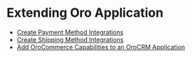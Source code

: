 <!-- meta: description = Best practices on extending the Oro application functionality -->

<a id="dev-extend-commerce"></a>

# Extending Oro Application

* [Create Payment Method Integrations](payment/index.md)
* [Create Shipping Method Integrations](shipping.md)
* [Add OroCommerce Capabilities to an OroCRM Application](how-to-co-install-applications.md)
